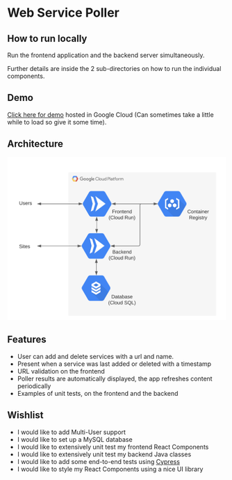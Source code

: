# Web Service Poller

## How to run locally

Run the frontend application and the backend server simultaneously.

Further details are inside the 2 sub-directories on how to run the individual components.

## Demo

[Click here for demo](https://frontend-7gfnechdsa-uc.a.run.app/) hosted in Google Cloud (Can sometimes take a little while to load so give it some time).

## Architecture

![Architecture Diagram](readme-images/GCPArchitechture.png)

## Features
- User can add and delete services with a url and name.
- Present when a service was last added or deleted with a timestamp
- URL validation on the frontend
- Poller results are automatically displayed, the app refreshes content periodically
- Examples of unit tests, on the frontend and the backend

## Wishlist
- I would like to add Multi-User support
- I would like to set up a MySQL database 
- I would like to extensively unit test my frontend React Components
- I would like to extensively unit test my backend Java classes
- I would like to add some end-to-end tests using [Cypress](https://www.cypress.io/)
- I would like to style my React Components using a nice UI library
